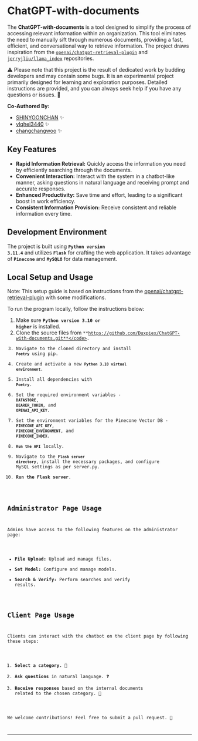 # ChatGPT-with-documents

The **ChatGPT-with-documents** is a tool designed to simplify the process of accessing relevant information within an organization. This tool eliminates the need to manually sift through numerous documents, providing a fast, efficient, and conversational way to retrieve information. The project draws inspiration from the [`openai/chatgpt-retrieval-plugin`](https://github.com/openai/chatgpt-retrieval-plugin) and [`jerryjliu/llama_index`](https://github.com/jerryjliu/llama_index)
 repositories.

⚠️ Please note that this project is the result of dedicated work by budding developers and may contain some bugs. It is an experimental project primarily designed for learning and exploration purposes. Detailed instructions are provided, and you can always seek help if you have any questions or issues. 🐛

**Co-Authored By:**
- [SHINYOONCHAN](mailto:tlsdbscks123@gmail.com) ✨
- [vlqhel3440](mailto:vlqhel3440@naver.com) ✨
- [changchangwoo](mailto:changchangwoo@naver.com) ✨

## Key Features

- **Rapid Information Retrieval:** Quickly access the information you need by efficiently searching through the documents.
- **Convenient Interaction:** Interact with the system in a chatbot-like manner, asking questions in natural language and receiving prompt and accurate responses.
- **Enhanced Productivity:** Save time and effort, leading to a significant boost in work efficiency.
- **Consistent Information Provision:** Receive consistent and reliable information every time.

## Development Environment

The project is built using <code>**Python version 3.11.4**</code> and utilizes <code>**Flask**</code> for crafting the web application. It takes advantage of <code>**Pinecone**</code> and <code>**MySQL8**</code> for data management.

## Local Setup and Usage

Note: This setup guide is based on instructions from the [openai/chatgpt-retrieval-plugin](https://github.com/openai/chatgpt-retrieval-plugin) with some modifications.


To run the program locally, follow the instructions below:

1. Make sure <code>**Python version 3.10 or higher**</code> is installed.
2. Clone the source files from <code>**https://github.com/Duxpiex/ChatGPT-with-documents.git**</code>.
3. Navigate to the cloned directory and install <code>**Poetry**</code> using pip.
4. Create and activate a new <code>**Python 3.10 virtual environment**</code>.
5. Install all dependencies with <code>**Poetry**</code>.
6. Set the required environment variables - <code>**DATASTORE**</code>, <code>**BEARER_TOKEN**</code>, and <code>**OPENAI_API_KEY**</code>.
7. Set the environment variables for the Pinecone Vector DB - <code>**PINECONE_API_KEY**</code>, <code>**PINECONE_ENVIRONMENT**</code>, and <code>**PINECONE_INDEX**</code>.
8. <code>**Run the API**</code> locally.
9. Navigate to the <code>**Flask server directory**</code>, install the necessary packages, and configure MySQL settings as per server.py.
10. **Run the Flask server**.

## Administrator Page Usage

Admins have access to the following features on the administrator page:

- **File Upload:** Upload and manage files.
- **Set Model:** Configure and manage models.
- **Search & Verify:** Perform searches and verify results.

## Client Page Usage

Clients can interact with the chatbot on the client page by following these steps:

1. **Select a category.** 📂
2. **Ask questions** in natural language. ❓
3. **Receive responses** based on the internal documents related to the chosen category. 📝

We welcome contributions! Feel free to submit a pull request. 👋

---
